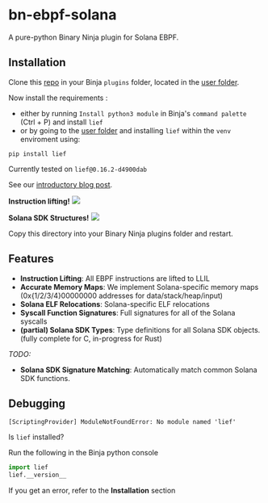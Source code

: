 
# bn-ebpf-solana

A pure-python Binary Ninja plugin for Solana EBPF.

## Installation

Clone this [repo](https://github.com/otter-sec/bn-ebpf-solana) in your Binja `plugins` folder, located in the [user folder](https://docs.binary.ninja/guide/index.html#user-folder).

Now install the requirements :
- either by running `Install python3 module` in Binja's `command palette` (Ctrl + P) and install `lief`
- or by going to the [user folder](https://docs.binary.ninja/guide/index.html#user-folder) and installing `lief` within the `venv` enviroment using:

```
pip install lief
```

Currently tested on `lief@0.16.2-d4900dab`

See our [introductory blog post](https://osec.io/blog/tutorials/2022-08-27-reverse-engineering-solana/).

**Instruction lifting!**
![](/assets/lift.png)

**Solana SDK Structures!**
![](/assets/struct.png)



Copy this directory into your Binary Ninja plugins folder and restart.

## Features

- **Instruction Lifting**: All EBPF instructions are lifted to LLIL
- **Accurate Memory Maps**: We implement Solana-specific memory maps (0x{1/2/3/4}00000000 addresses for data/stack/heap/input)
- **Solana ELF Relocations**: Solana-specific ELF relocations
- **Syscall Function Signatures**: Full signatures for all of the Solana syscalls
- **(partial) Solana SDK Types**: Type definitions for all Solana SDK objects. (fully complete for C, in-progress for Rust)

_TODO:_

- **Solana SDK Signature Matching**: Automatically match common Solana SDK functions.

## Debugging

```
[ScriptingProvider] ModuleNotFoundError: No module named 'lief'
```

Is `lief` installed?

Run the following in the Binja python console

```python
import lief
lief.__version__
```

If you get an error, refer to the **Installation** section

